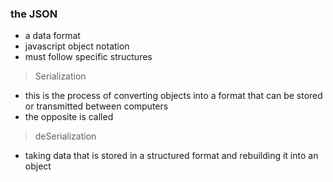 ### the JSON
- a data format
- javascript object notation
- must follow specific structures

> Serialization
- this is the process of converting objects into a format that can be stored or transmitted between computers
- the opposite is called

> deSerialization
- taking data that is stored in a structured format and rebuilding it into an object

